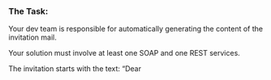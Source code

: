 ### The Task: 

Your dev team is responsible for automatically generating the content of the invitation mail.

Your solution must involve at least one SOAP and one REST services.

The invitation starts with the text: “Dear <title> <name>,” and then continues with the facts about
the meeting.
The <title> is one of the following:
- “Mr.” – for male recipients
- “Ms.” – for female recipients
- blank – for receivers with unknown gender.


I enabled all names, mails, and IP addresses to be written down rather than maintaining a hardcoded list of them. Every name is put via the Genderize API, which determines the gender of the name depending on nationality. The name will be categorized as having an unknown gender if there is less than a 90% chance that it belongs to one of the genders. Using your own IP address (or inputted IP) determines your nationality. Either use the method that checks your current IP, or input your IP. SOAP is employed to determine the IP's nationality. There is a dummy invitation attached to the project, and you can choose to receive an email (to email tester) or a string response to your REST request.

### The Methods:

<strong>REST:</strong>

GetInvitation(string firstname, string lastname, string mail) = gets the text-based response with the body text of the email based on your own IP

GetInvitationWithInputtedIp(string firstname,string lastname,string mail, string ip) = gets the text-based based response with the body text of the email based on the inputted IP

SendEmail(string firstname, string lastname, string mail) = sends an email based on the current IP.

<strong>SOAP:</strong>

InputtedIP(string ip) = checks the nationality inputted IP into the WCF Service

MyCurrentIP() = checks the nationality based on your own IP into the WCF Service


### How to run the program.

1. Clone the project

2. Make the start-up projects into both REST and SOAP otherwise will the REST request not be successful. (You can't get the IPs to check nationality without running the SOAP project)

1a. If you want to try the SendEmail() and want to see if the program works then you have to go to this site: https://www.wpoven.com/tools/free-smtp-server-for-testing

2a: In the input space you enter TheInvitator@legit.mail and the program should be successful.
